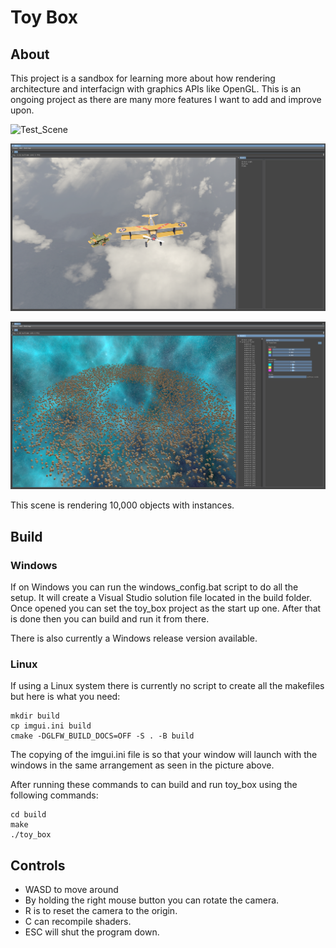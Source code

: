# Toy Box

## About

This project is a sandbox for learning more about how rendering architecture and interfacign with graphics APIs like OpenGL. This is an ongoing project as there are many more features I want to add and improve upon.  

![Test_Scene](/screenshots/test_scene.png)

![Airplane](/screenshots/airplane.png)

![Asteroid_Field](/screenshots/asteroid_field.png)

This scene is rendering 10,000 objects with instances.

## Build

### Windows

If on Windows you can run the windows_config.bat script to do all the setup. It will create a Visual Studio solution file located in the build folder. Once opened you can set the toy_box project as the start up one. After that is done then you can build and run it from there.

There is also currently a Windows release version available.

### Linux

If using a Linux system there is currently no script to create all the makefiles but here is what you need:

```
mkdir build
cp imgui.ini build
cmake -DGLFW_BUILD_DOCS=OFF -S . -B build
```
The copying of the imgui.ini file is so that your window will launch with the windows in the same arrangement as seen in the picture above.

After running these commands to can build and run toy_box using the following commands:

```
cd build
make
./toy_box
```
## Controls

* WASD to move around
* By holding the right mouse button you can rotate the camera.
* R is to reset the camera to the origin.
* C can recompile shaders.
* ESC will shut the program down.
